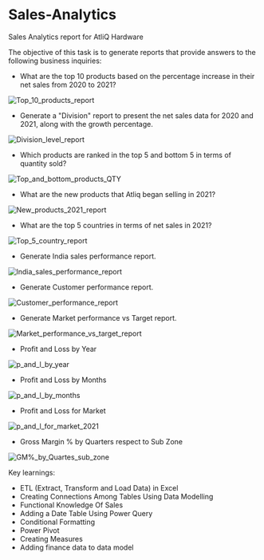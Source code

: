 # Sales-Analytics
Sales Analytics report for AtliQ Hardware

The objective of this task is to generate reports that provide answers to the following business inquiries:


- What are the top 10 products based on the percentage increase in their net sales from 2020 to 2021?
  
![Top_10_products_report](https://github.com/Ankitgif/Excel-Advance-Sales-Analytics/assets/60297135/df813423-2f97-4e98-9916-0137d417d083)

- Generate a "Division" report to present the net sales data for 2020 and 2021, along with the growth percentage.
  
![Division_level_report](https://github.com/Ankitgif/Excel-Advance-Sales-Analytics/assets/60297135/3e376145-d1d5-4fb7-bfd7-6071e62a58ee)

- Which products are ranked in the top 5 and bottom 5 in terms of quantity sold?
  
![Top_and_bottom_products_QTY](https://github.com/Ankitgif/Excel-Advance-Sales-Analytics/assets/60297135/5f218ed5-fe24-451d-8500-e8995755f774)

- What are the new products that Atliq began selling in 2021?
  
![New_products_2021_report](https://github.com/Ankitgif/Excel-Advance-Sales-Analytics/assets/60297135/9b967df2-5cda-4ede-beb7-28ca72fb3a4d)

- What are the top 5 countries in terms of net sales in 2021?
  
![Top_5_country_report](https://github.com/Ankitgif/Excel-Advance-Sales-Analytics/assets/60297135/9196ad53-2bd0-4055-aa00-bdee8baa1336)

- Generate India sales performance report.

![India_sales_performance_report](https://github.com/Ankitgif/Excel-Advance-Sales-Analytics/assets/60297135/ed08b03d-e0b3-4e7e-8033-e24d9e812f89)

- Generate Customer performance report.

![Customer_performance_report](https://github.com/Ankitgif/Excel-Advance-Sales-Analytics/assets/60297135/91148a3d-2d89-4540-bb0f-3fe92d080592)

- Generate Market performance vs Target report.

![Market_performance_vs_target_report](https://github.com/Ankitgif/Excel-Advance-Sales-Analytics/assets/60297135/67ddc555-99f2-4764-af41-278ecd7fb653)

- Profit and Loss by Year

![p_and_l_by_year](https://github.com/user-attachments/assets/3fd39645-3f1f-4b4a-9bf7-5199d4542788)

- Profit and Loss by Months

![p_and_l_by_months](https://github.com/user-attachments/assets/25436852-ae92-4aa3-b024-5d967adb7362)

- Profit and Loss for Market

![p_and_l_for_market_2021](https://github.com/user-attachments/assets/34ccf125-75ae-4486-99ef-a196a7af4c67)

- Gross Margin % by Quarters respect to Sub Zone

![GM%_by_Quartes_sub_zone](https://github.com/user-attachments/assets/a10904ed-c27f-49ce-865d-6194608a4c85)


  Key learnings:

- ETL (Extract, Transform and Load Data) in Excel
- Creating Connections Among Tables Using Data Modelling
- Functional Knowledge Of Sales
- Adding a Date Table Using Power Query
- Conditional Formatting
- Power Pivot
- Creating Measures
- Adding finance data to data model
